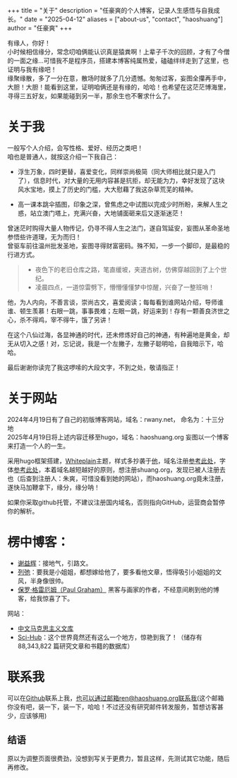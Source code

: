 +++
title = "关于"
description = "任豪爽的个人博客，记录人生感悟与自我成长。"
date = "2025-04-12"
aliases = ["about-us", "contact", "haoshuang"]
author = "任豪爽"
+++

有缘人，你好！  
小时候相信缘分，常念叨咱俩能认识真是猿粪啊！上辈子千次的回顾，才有了今僧的一面之缘...可惜我不是程序员，搭建本博客纯属热爱，磕磕绊绊走到了这里，也证明与我有缘吧！  
缘聚缘散，多了一分在意，散场时就多了几分遗憾。匆匆过客，妄图全攥再手中，大胆！大胆！能看到这里，证明咱俩还是有缘的，哈哈！也希望在这茫茫博海里，寻得三五好友，如果能碰到另一半，那余生也不奢求什么了。

# 关于我
一般写个人介绍，会写性格、爱好、经历之类吧！  
咱也是普通人，就按这介绍一下我自己：  

- 浮生万象，四时更替，喜爱变化，同样崇尚极简（同大师相比就只是入门了），信息时代，对大量的无用内容甚是抗拒，却无能为力，幸好发现了这块风水宝地，摸上了历史的门槛，大大慰藉了我这杂草荒芜的精神。

- 高一课本跳伞插图，印象之深，曾焦虑之中试图以完成少时所盼，来解人生之惑，站立澳门塔上，充满兴奋，大地铺面砸来后又逐渐迷茫！  


曾迷茫时购得大量人物传记，仍寻不得人生之法门，遂自驾延安，妄图从革命圣地参悟些许道理，无为而归！  
曾驱车前往温州批发圣地，妄图寻得财富密码。殊不知，一步一个脚印，是最稳的行进方式。  

>- 夜色下的老旧仓库之路，笔直缓坡，夹道古树，仿佛穿越回到了上个世纪。  
>- 凌晨四点，一道惊雷劈下，懵懵懂懂梦中惊醒，兴奋了一整班哨！

他，为人内向，不善言谈，崇尚古文，喜爱阅读；每每看到谁网站介绍，导师谁谁、顿生羡慕！右眼一跳，事事畏难；左眼一跳，好运来到！存有一颗善良济世之心，杀不得鸡，宰不得牛，饿了另讲！  
  
在这个八仙过海，各显神通的时代，还未修炼好自己的神通，有种遍地是黄金，却无从切入之感！对，忘记说，我是一个左撇子，左撇子聪明哈，自我暗示下，哈哈。  
  
最后谢谢你读完了我这啰嗦的大段文字，不到之处，敬请指正！



# 关于网站
2024年4月19日有了自己的初版博客网站，域名：rwany.net， 命名为：十三分地  
2025年4月19日将上述内容迁移至hugo，域名：haoshuang.org  妄图以一个博客来打造一个人的一生。

采用hugo框架搭建，[Whiteplain](https://whiteplain.pages.dev/)主题，样式多抄袭于[他](https://yihui.org/)，域名注册[参考此处](https://github.com/yihui/yihui.org/discussions/886)，字体[参考此处](https://yihui.org/cn/2017/04/source-han-serif/)，本着域名越短越好的原则，想注册shuang.org，发现已被人注册去也（后查到注册人：朱爽，可惜没看到她的网站），而haoshuang.org竟未注册，遂快马加鞭拿下，缘分，缘分呐！ 
   
如果你采取github托管，不建议注册国内域名，否则指向GitHub，运营商会暂停你的解析。



# 楞中博客：
* [谢益辉](https://yihui.org/)：接地气，引路文。
* [列弛](https://www.liechi.org/)：要我是小姐姐，都想嫁给他了，要多看他文章，悟得吸引小姐姐的文风，半身像很帅。
* [保罗·格雷厄姆（Paul Graham）](https://www.paulgraham.com/) 黑客与画家的作者，不经意间刷到他的博客，给我惊喜了下。

网站：

* [中文马克思主义文库](https://www.marxists.org/chinese/maozedong/1968/index.htm)
* [Sci-Hub](https://www.sci-hub.se/about)：这个世界竟然还有这么一个地方，惊艳到我了！（储存有88,343,822 篇研究文章和书籍的数据库）
  



# 联系我
可以在[Github](https://github.com/think-crow)联系上我，也可以通过邮箱ren@haoshuang.org联系我(这个邮箱你没有吧，装一下，装一下，哈哈！不过还没有研究邮件转发服务，暂想访客甚少，应该够用)


## 结语
原以为调整页面很费劲，没想到写关于更费力，暂且这样，先测试其它功能，随后再修改。

<!-- 嘿嘿，你在找什么？被我发现了吧，哈哈！大侠，留下名来，认识认识！ -->
